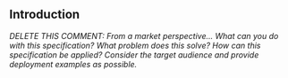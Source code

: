 ## Introduction
_DELETE THIS COMMENT: From a market perspective... What can you do with this specification? What problem does this solve? How can this specification be applied? Consider the target audience and provide deployment examples as possible._
